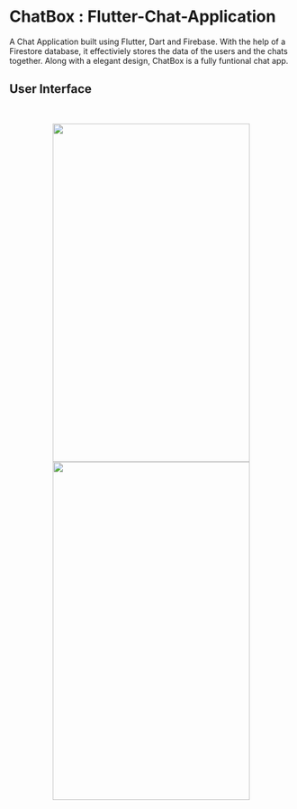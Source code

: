 # ChatBox : Flutter-Chat-Application
A Chat Application built using Flutter, Dart and Firebase. With the help of a Firestore database, it effectiviely stores the data of the users and the chats together.
Along with a elegant design, ChatBox is a fully funtional chat app.


## User Interface
<br>
<p align="center">
  <img src="https://user-images.githubusercontent.com/63651567/128834188-618399e3-f2a1-4943-9b8a-7b7cd67b0526.png" width="350" height="600" align="center">
  <img src="https://user-images.githubusercontent.com/63651567/128835251-20fce854-ca80-469c-9335-5d682b077f6d.png" width="350" height="600" align="center">
  
</p>


